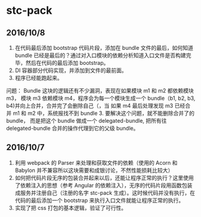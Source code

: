 # stc-pack


## 2016/10/8  

1. 在代码最后添加 bootstrap 代码片段，添加在 bundle 文件的最后，如何知道 bundle 已经是最后的？通过对入口模块的依赖分析知道入口文件是否构建完毕，然后在代码的最后添加 bootstrap。
2. DI 容器部分代码实现，并添加到文件的最前面。
3. 程序已经能跑起来。

问题：
Bundle 这块的逻辑还有不少漏洞，表现在如果模块 m1 和 m2 都依赖模块 m3， 模块 m3 依赖模块 m4，程序会为每一个模块生成一个 bundle（b1, b2, b3, b4)并向上合并，合并完了会删除自己（，当 如果 m4 最后处理发现 m3 已经合并 m1 和 m2 中，系统报找不到 bundle 3. 要解决这个问题，就不能删除合并了的bundle， 而是把这个 bundle 做成一个 delegated-bundle, 把所有往 delegated-bundle 合并的操作代理到它的父级 bundle。


## 2016/10/7
 
1. 利用 webpack 的 Parser 来处理和获取文件的依赖（使用的 Acorn 和 Babylon 并不兼容所以这块需要和成银讨论，不然性能损耗比较大）
2. 如何把代码片段无序的包装合并起来以后，还能让程序正常的执行？这里使用了依赖注入的思想（参考 Angular 的依赖注入），无序的代码片段用函数包装成服务并注册自己（注册的名字 stc-pack 生成）。这时候代码并没有执行，在代码的最后添加一个 bootstrap 来执行入口文件就能让程序正常的执行。
3. 实现了把 css 打包的基本逻辑，验证了可行性。



